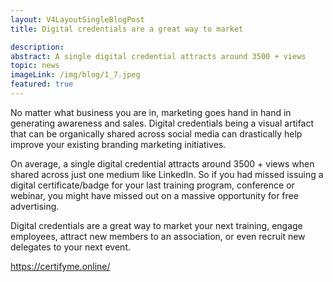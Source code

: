 ```yaml
---
layout: V4LayoutSingleBlogPost
title: Digital credentials are a great way to market

description:
abstract: A single digital credential attracts around 3500 + views
topic: news
imageLink: /img/blog/1_7.jpeg
featured: true
---
```




No matter what business you are in, marketing goes hand in hand in generating awareness and sales. Digital credentials being a visual artifact that can be organically shared across social media can drastically help improve your existing branding marketing initiatives.

On average, a single digital credential attracts around 3500 + views when shared across just one medium like LinkedIn. So if you had missed issuing a digital certificate/badge for your last training program, conference or webinar, you might have missed out on a massive opportunity for free advertising.

Digital credentials are a great way to market your next training, engage employees, attract new members to an association, or even recruit new delegates to your next event.

https://certifyme.online/

